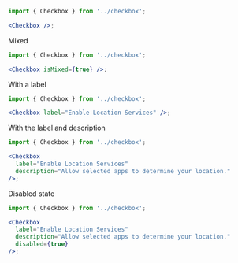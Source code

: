 ```jsx
import { Checkbox } from '../checkbox';

<Checkbox />;
```

Mixed

```jsx
import { Checkbox } from '../checkbox';

<Checkbox isMixed={true} />;
```

With a label

```jsx
import { Checkbox } from '../checkbox';

<Checkbox label="Enable Location Services" />;
```

With the label and description

```jsx
import { Checkbox } from '../checkbox';

<Checkbox
  label="Enable Location Services"
  description="Allow selected apps to determine your location."
/>;
```

Disabled state

```jsx
import { Checkbox } from '../checkbox';

<Checkbox
  label="Enable Location Services"
  description="Allow selected apps to determine your location."
  disabled={true}
/>;
```
